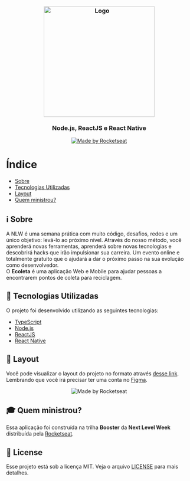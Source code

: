 <h3 align="center">
    <img alt="Logo" title="#logo" width="300px" src="https://user-images.githubusercontent.com/19232691/87231631-1fd4c980-c38f-11ea-901e-cabca809c488.png">
    <br><br>
    <b>Node.js, ReactJS e React Native</b>  
    <br>
</h3>

<p align="center">
  <a href="https://rocketseat.com.br">
    <img alt="Made by Rocketseat" src="https://img.shields.io/badge/made%20by-Rocketseat-%237519C1">
  </a>
</p>

# Índice

- [Sobre](#sobre)
- [Tecnologias Utilizadas](#tecnologias-utilizadas)
- [Layout](#layout)
- [Quem ministrou?](#quem-ministrou)

<a id="sobre"></a>

## ℹ️ Sobre

A NLW é uma semana prática com muito código, desafios, redes e um único objetivo: levá-lo ao próximo nível. Através do nosso método, você aprenderá novas ferramentas, aprenderá sobre novas tecnologias e descobrirá hacks que irão impulsionar sua carreira. Um evento online e totalmente gratuito que o ajudará a dar o próximo passo na sua evolução como desenvolvedor.<br>
O <strong>Ecoleta</strong> é uma aplicação Web e Mobile para ajudar pessoas a encontrarem pontos de coleta para reciclagem.


<a id="tecnologias-utilizadas"></a>

## :rocket: Tecnologias Utilizadas

O projeto foi desenvolvido utilizando as seguintes tecnologias:

- [TypeScript](https://www.typescriptlang.org/)
- [Node.js](https://nodejs.org/en/)
- [ReactJS](https://reactjs.org/)
- [React Native](https://reactnative.dev/)


<a id="layout"></a>

## 🔖 Layout

Você pode visualizar o layout do projeto no formato através [desse link](https://www.figma.com/file/9TlOcj6l7D05fZhU12xWT3/Ecoleta-Booster?node-id=0%3A1). Lembrando que você irá precisar ter uma conta no [Figma](http://figma.com/).

<p align="center">
    <img alt="Made by Rocketseat" src="https://user-images.githubusercontent.com/19232691/87231791-7e4e7780-c390-11ea-9270-c2ab149b0368.png">
</p>

<a id="quem-ministrou"></a>

## :mortar_board: Quem ministrou?

Essa aplicação foi construída na trilha <strong>Booster</strong> da <strong>Next Level Week</strong> distribuída pela [Rocketseat](https://rocketseat.com.br/). 


## :memo: License

Esse projeto está sob a licença MIT. Veja o arquivo [LICENSE](LICENSE.md) para mais detalhes.

